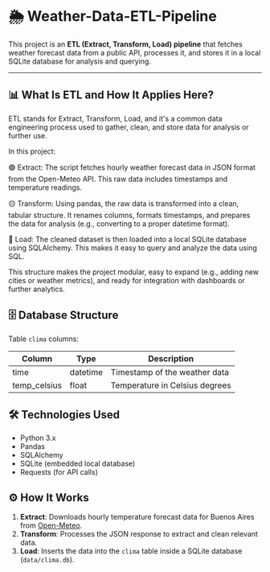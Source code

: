 # 🌦️ Weather-Data-ETL-Pipeline 

This project is an **ETL (Extract, Transform, Load) pipeline** that fetches weather forecast data from a public API, processes it, and stores it in a local SQLite database for analysis and querying.

---

## 📊 What Is ETL and How It Applies Here?
ETL stands for Extract, Transform, Load, and it's a common data engineering process used to gather, clean, and store data for analysis or further use.

In this project:

🟢 Extract: The script fetches hourly weather forecast data in JSON format from the Open-Meteo API. This raw data includes timestamps and temperature readings.

🟡 Transform: Using pandas, the raw data is transformed into a clean, tabular structure. It renames columns, formats timestamps, and prepares the data for analysis (e.g., converting to a proper datetime format).

🔵 Load: The cleaned dataset is then loaded into a local SQLite database using SQLAlchemy. This makes it easy to query and analyze the data using SQL.

This structure makes the project modular, easy to expand (e.g., adding new cities or weather metrics), and ready for integration with dashboards or further analytics.


## 🗄️ Database Structure

Table `clima` columns:

| Column       | Type     | Description                    |
|--------------|----------|--------------------------------|
| time         | datetime | Timestamp of the weather data |
| temp_celsius | float    | Temperature in Celsius degrees |

## 🛠️ Technologies Used

- Python 3.x
- Pandas
- SQLAlchemy
- SQLite (embedded local database)
- Requests (for API calls)

## ⚙️ How It Works

1. **Extract**: Downloads hourly temperature forecast data for Buenos Aires from [Open-Meteo](https://open-meteo.com/).
2. **Transform**: Processes the JSON response to extract and clean relevant data.
3. **Load**: Inserts the data into the `clima` table inside a SQLite database (`data/clima.db`).


   
